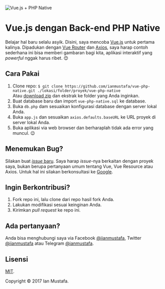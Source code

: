 ![Vue.js + PHP Native](https://ianmustafa.github.io/vue-php-native/cover.jpg)

# Vue.js dengan Back-end PHP Native
Belajar hal baru selalu asyik. Disini, saya mencoba [Vue.js](https://vuejs.org)
untuk pertama kalinya. Dipadukan dengan [Vue Router](https://router.vuejs.org/en)
dan [Axios](https://github.com/mzabriskie/axios), saya harap contoh sederhana
ini bisa memberi gambaran bagi kita, aplikasi interaktif yang _powerful_
nggak harus ribet. 😊


## Cara Pakai
1. Clone repo: `$ git clone https://github.com/ianmustafa/vue-php-native.git ./lokasi/folder/proyek/vue-php-native`  
  Atau [download zip](https://github.com/ianmustafa/vue-php-native/archive/master.zip) dan ekstrak ke folder yang Anda inginkan.
2. Buat database baru dan import `vue-php-native.sql` ke database.
3. Buka `db.php` dam sesuaikan konfigurasi database dengan server lokal Anda.
3. Buka `app.js` dan sesuaikan `axios.defaults.baseURL` ke URL proyek di server lokal Anda.
4. Buka aplikasi via web browser dan berharaplah tidak ada error yang muncul. 😉


## Menemukan Bug?
Silakan buat [_issue_ baru](https://github.com/ianmustafa/vue-php-native/issues/new). Saya harap _issue_-nya berkaitan dengan proyek saya, bukan berupa pertanyaan umum tentang Vue, Vue Resource atau Axios. Untuk hal ini silakan berkonsultasi ke [Google](https://googel.co.id).

## Ingin Berkontribusi?
1. Fork repo ini, lalu clone dari repo hasil fork Anda.
2. Lakukan modifikasi sesuai keinginan Anda.
3. Kirimkan _pull request_ ke repo ini.

## Ada pertanyaan?
Anda bisa menghubungi saya via Facebook [@iianmustafa](https://fb.me/iianmustafa), Twitter [@iianmustafa](https://twitter.com/iianmustafa) atau Telegram [@ianmustafa](https://telegram.me/ianmustafa).

## Lisensi
[MIT](http://opensource.org/licenses/MIT).

Copyright © 2017 Ian Mustafa.
